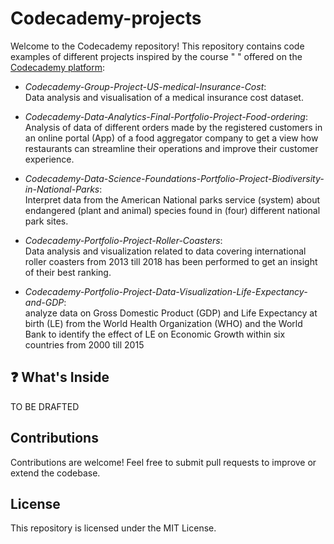 # Codecademy-projects
Welcome to the Codecademy repository! This repository contains code examples of different projects inspired by the course "  " offered on the [Codecademy platform](https://www.codecademy.com/):

- _Codecademy-Group-Project-US-medical-Insurance-Cost_:  
  Data analysis and visualisation of a medical insurance cost dataset.
  
- _Codecademy-Data-Analytics-Final-Portfolio-Project-Food-ordering_:  
  Analysis of data of different orders made by the registered customers in an online portal (App) of a food aggregator company to get a view how restaurants can streamline their operations and improve their customer experience.
  
- _Codecademy-Data-Science-Foundations-Portfolio-Project-Biodiversity-in-National-Parks_:  
  Interpret data from the American National parks service (system) about endangered (plant and animal) species found in (four) different national park sites.
  
- _Codecademy-Portfolio-Project-Roller-Coasters_:  
  Data analysis and visualization related to data covering international roller coasters from 2013 till 2018 has been performed to get an insight of their best ranking.

- _Codecademy-Portfolio-Project-Data-Visualization-Life-Expectancy-and-GDP_:  
  analyze data on Gross Domestic Product (GDP) and Life Expectancy at birth (LE) from the World Health Organization (WHO) and the World Bank to identify the effect of LE on Economic Growth within six countries from 2000 till 2015


## ❓ What's Inside
TO BE DRAFTED 

## Contributions
Contributions are welcome! Feel free to submit pull requests to improve or extend the codebase.

## License
This repository is licensed under the MIT License.



